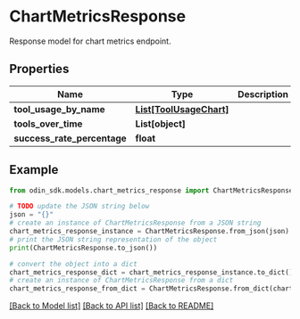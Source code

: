 # ChartMetricsResponse

Response model for chart metrics endpoint.

## Properties

Name | Type | Description | Notes
------------ | ------------- | ------------- | -------------
**tool_usage_by_name** | [**List[ToolUsageChart]**](ToolUsageChart.md) |  | 
**tools_over_time** | **List[object]** |  | 
**success_rate_percentage** | **float** |  | 

## Example

```python
from odin_sdk.models.chart_metrics_response import ChartMetricsResponse

# TODO update the JSON string below
json = "{}"
# create an instance of ChartMetricsResponse from a JSON string
chart_metrics_response_instance = ChartMetricsResponse.from_json(json)
# print the JSON string representation of the object
print(ChartMetricsResponse.to_json())

# convert the object into a dict
chart_metrics_response_dict = chart_metrics_response_instance.to_dict()
# create an instance of ChartMetricsResponse from a dict
chart_metrics_response_from_dict = ChartMetricsResponse.from_dict(chart_metrics_response_dict)
```
[[Back to Model list]](../README.md#documentation-for-models) [[Back to API list]](../README.md#documentation-for-api-endpoints) [[Back to README]](../README.md)


